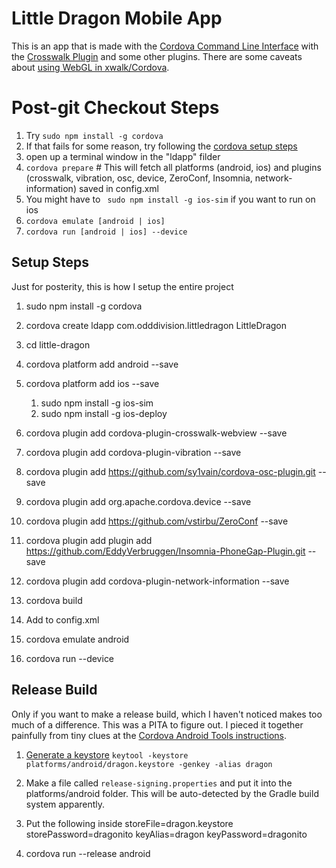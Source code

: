 # Little Dragon Mobile App


This is an app that is made with the [Cordova Command Line Interface](http://cordova.apache.org/docs/en/5.0.0/guide_cli_index.md.html#The%20Command-Line%20Interface) with the [Crosswalk Plugin](https://github.com/crosswalk-project/cordova-plugin-crosswalk-webview) and some other plugins. There are some caveats about [using WebGL in xwalk/Cordova](https://crosswalk-project.org/documentation/about/faq.html#Canvas-and-WebGL-support).

# Post-git Checkout Steps
1. Try `sudo npm install -g cordova` 
1. If that fails for some reason, try following the [cordova setup steps](https://cordova.apache.org/docs/en/4.0.0/guide_cli_index.md.html)
1. open up a terminal window in the "ldapp" filder
1. `cordova prepare`  # This will fetch all platforms (android, ios) and plugins (crosswalk, vibration, osc, device, ZeroConf, Insomnia, network-information) saved in config.xml
1. You might have to ` sudo npm install -g ios-sim` if you want to run on ios
1. `cordova emulate [android | ios]`
1. `cordova run [android | ios] --device`


## Setup Steps

Just for posterity, this is how I setup the entire project

1. sudo npm install -g cordova
1. cordova create ldapp com.odddivision.littledragon LittleDragon
1. cd little-dragon
1. cordova platform add android --save
1. cordova platform add ios --save
	1. sudo npm install -g ios-sim
	1. sudo npm install -g ios-deploy
1. cordova plugin add cordova-plugin-crosswalk-webview --save
1. cordova plugin add cordova-plugin-vibration --save
1. cordova plugin add https://github.com/sy1vain/cordova-osc-plugin.git --save
1. cordova plugin add org.apache.cordova.device --save
1. cordova plugin add https://github.com/vstirbu/ZeroConf --save
1. cordova plugin add plugin add https://github.com/EddyVerbruggen/Insomnia-PhoneGap-Plugin.git --save
1. cordova plugin add cordova-plugin-network-information --save
1. cordova build
1. Add to config.xml

    <!-- force landscape mode -->
    <preference name="Orientation" value="landscape" />
    <!-- needed to enable WebGL -->
    <preference name="xwalkCommandLine" value="--ignore-gpu-blacklist" />
    <!-- get rid of top menubar -->
    <preference name="Fullscreen" value="true" />
    <!-- for iOS -->
    <preference name="DisallowOverscroll" value="true"/>
    <!-- for iOS, to get rid of warning about iCloud backup -->
    <preference name="BackupWebStorage" value="local" />

1. cordova emulate android
1. cordova run --device

## Release Build
Only if you want to make a release build, which I haven't noticed makes too much of a difference. This was a PITA to figure out. I pieced it together painfully from tiny clues at the [Cordova Android Tools instructions](https://cordova.apache.org/docs/en/edge/guide_platforms_android_tools.md.html).

1. [Generate a keystore](https://docs.oracle.com/cd/E19509-01/820-3503/ggfen/index.html)
`keytool -keystore platforms/android/dragon.keystore -genkey -alias dragon`

2. Make a file called `release-signing.properties` and put it into the platforms/android folder. This will be auto-detected by the Gradle build system apparently.
3. Put the following inside
    storeFile=dragon.keystore
    storePassword=dragonito
    keyAlias=dragon
    keyPassword=dragonito
4. cordova run --release android
